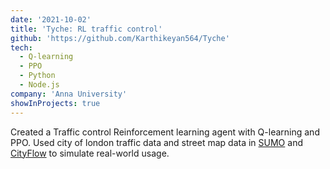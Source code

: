 ```yaml
---
date: '2021-10-02'
title: 'Tyche: RL traffic control'
github: 'https://github.com/Karthikeyan564/Tyche'
tech:
  - Q-learning
  - PPO
  - Python
  - Node.js
company: 'Anna University'
showInProjects: true
---
```


Created a Traffic control Reinforcement learning agent with Q-learning and PPO. Used city of london traffic data and street map data in [SUMO](https://www.eclipse.org/sumo/) and [CityFlow](https://cityflow-project.github.io/) to simulate real-world usage.
